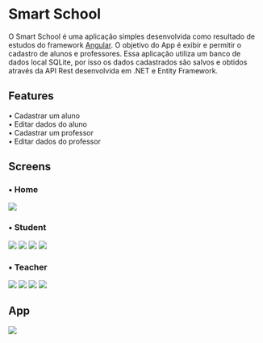 # Smart School

O Smart School é uma aplicação simples desenvolvida como resultado de estudos do framework [Angular](https://github.com/angular). O objetivo do App é exibir e permitir o cadastro de alunos e professores. Essa aplicação  utiliza um banco de dados local SQLite, por isso os dados cadastrados são salvos e obtidos através da API Rest desenvolvida em .NET e Entity Framework.

## Features

• Cadastrar um aluno <br>
• Editar dados do aluno <br>
• Cadastrar um professor <br>
• Editar dados do professor <br>

## Screens
### • Home

<img src="src/assets/dashboard.png" />

### • Student

<img src="src/assets/students-list.png"/>  
<img src="src/assets/student-edit.png"/>
<img src="src/assets/student-register.png"/>
<img src="src/assets/students-teachers.png"/>

### • Teacher
<img src="src/assets/teachers-list.png"/>  
<img src="src/assets/teacher-edit.png"/>
<img src="src/assets/teacher-register.png"/>
<img src="src/assets/teachers-students.png"/>

## App

<img src="src/assets/SmartSchool.gif" />
